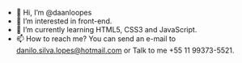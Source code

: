 - 👋 Hi, I’m @daanloopes
- 👀 I’m interested in front-end.
- 🌱 I’m currently learning HTML5, CSS3 and JavaScript.
- 📫 How to reach me? You can send an e-mail to danilo.silva.lopes@hotmail.com or Talk to me +55 11 99373-5521.

<!---
daanloopes/daanloopes is a ✨ special ✨ repository because its `README.md` (this file) appears on your GitHub profile.
You can click the Preview link to take a look at your changes.
--->
